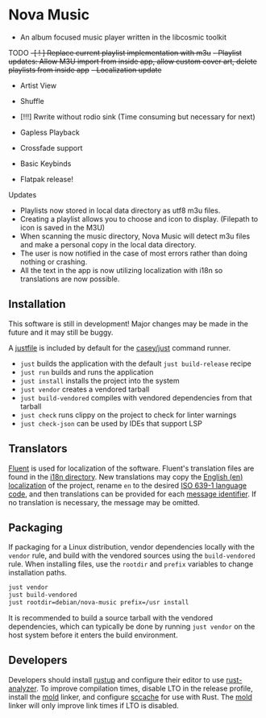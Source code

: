 # Nova Music

- An album focused music player written in the libcosmic toolkit

TODO
~~-[ ! ] Replace current playlist implementation with m3u~~
~~- Playlist updates: Allow M3U import from inside app, allow custom cover art, delete playlists from inside app~~
~~- Localization update~~

- Artist View
- Shuffle

- [!!!] Rwrite without rodio sink (Time consuming but necessary for next)
- Gapless Playback
- Crossfade support

- Basic Keybinds 
- Flatpak release!

Updates
- Playlists now stored in local data directory as utf8 m3u files.
- Creating a playlist allows you to choose and icon to display. (Filepath to icon is saved in the M3U)
- When scanning the music directory, Nova Music will detect m3u files and make a personal copy in the local data directory.
- The user is now notified in the case of most errors rather than doing nothing or crashing.
- All the text in the app is now utilizing localization with i18n so translations are now possible.

## Installation
This software is still in development! Major changes may be made in the future and it may still be buggy.

A [justfile](./justfile) is included by default for the [casey/just][just] command runner.

- `just` builds the application with the default `just build-release` recipe
- `just run` builds and runs the application
- `just install` installs the project into the system
- `just vendor` creates a vendored tarball
- `just build-vendored` compiles with vendored dependencies from that tarball
- `just check` runs clippy on the project to check for linter warnings
- `just check-json` can be used by IDEs that support LSP

## Translators

[Fluent][fluent] is used for localization of the software. Fluent's translation files are found in the [i18n directory](./i18n). New translations may copy the [English (en) localization](./i18n/en) of the project, rename `en` to the desired [ISO 639-1 language code][iso-codes], and then translations can be provided for each [message identifier][fluent-guide]. If no translation is necessary, the message may be omitted.

## Packaging

If packaging for a Linux distribution, vendor dependencies locally with the `vendor` rule, and build with the vendored sources using the `build-vendored` rule. When installing files, use the `rootdir` and `prefix` variables to change installation paths.

```sh
just vendor
just build-vendored
just rootdir=debian/nova-music prefix=/usr install
```

It is recommended to build a source tarball with the vendored dependencies, which can typically be done by running `just vendor` on the host system before it enters the build environment.

## Developers

Developers should install [rustup][rustup] and configure their editor to use [rust-analyzer][rust-analyzer]. To improve compilation times, disable LTO in the release profile, install the [mold][mold] linker, and configure [sccache][sccache] for use with Rust. The [mold][mold] linker will only improve link times if LTO is disabled.

[fluent]: https://projectfluent.org/
[fluent-guide]: https://projectfluent.org/fluent/guide/hello.html
[iso-codes]: https://en.wikipedia.org/wiki/List_of_ISO_639-1_codes
[just]: https://github.com/casey/just
[rustup]: https://rustup.rs/
[rust-analyzer]: https://rust-analyzer.github.io/
[mold]: https://github.com/rui314/mold
[sccache]: https://github.com/mozilla/sccache
